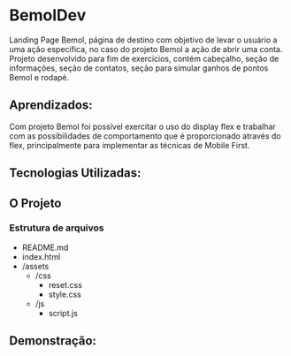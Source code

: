 # BemolDev
Landing Page Bemol, página de destino com objetivo de levar o usuário a uma ação específica, no caso do projeto Bemol a ação de abrir uma conta. Projeto desenvolvido para fim de exercícios, contém cabeçalho, seção de informações, seção de contatos, seção para simular ganhos de pontos Bemol e rodapé.

## Aprendizados:
Com projeto Bemol foi possível exercitar o uso do display flex e trabalhar com as possibilidades de comportamento que é proporcionado através do flex, principalmente para implementar as técnicas de Mobile First.
## Tecnologias Utilizadas: 

## O Projeto

### Estrutura de arquivos


* README.md
* index.html
* /assets
    - /css
        - reset.css
        - style.css
    - /js
        - script.js

## Demonstração:
